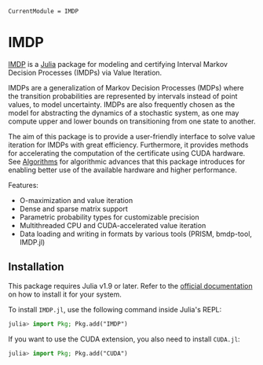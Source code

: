 ```@meta
CurrentModule = IMDP
```

# IMDP
[IMDP](https://github.com/zinoex/IMDP.jl) is a [Julia](https://julialang.org/) package for modeling
and certifying Interval Markov Decision Processes (IMDPs) via Value Iteration.

IMDPs are a generalization of Markov Decision Processes (MDPs) where the transition probabilities
are represented by intervals instead of point values, to model uncertainty. IMDPs are also frequently
chosen as the model for abstracting the dynamics of a stochastic system, as one may compute upper
and lower bounds on transitioning from one state to another.

The aim of this package is to provide a user-friendly interface to solve value iteration for IMDPs
with great efficiency. Furthermore, it provides methods for accelerating the computation of the
certificate using CUDA hardware. See [Algorithms](@ref) for algorithmic advances that this package
introduces for enabling better use of the available hardware and higher performance.

Features:
- O-maximization and value iteration
- Dense and sparse matrix support
- Parametric probability types for customizable precision
- Multithreaded CPU and CUDA-accelerated value iteration
- Data loading and writing in formats by various tools (PRISM, bmdp-tool, IMDP.jl)

## Installation

This package requires Julia v1.9 or later. Refer to the [official documentation](https://julialang.org/downloads/) on how to install it for your system.

To install `IMDP.jl`, use the following command inside Julia's REPL:

```julia
julia> import Pkg; Pkg.add("IMDP")
```

If you want to use the CUDA extension, you also need to install `CUDA.jl`:
```julia
julia> import Pkg; Pkg.add("CUDA")
```